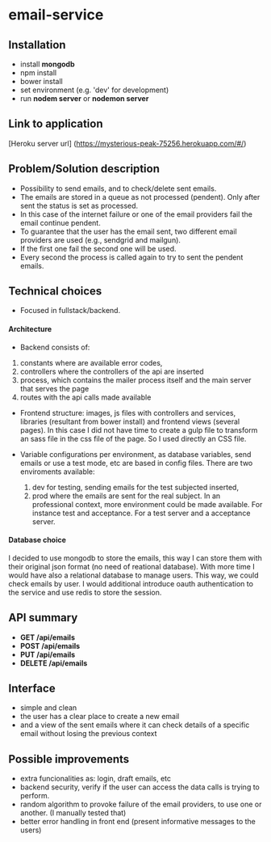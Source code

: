 # email-service

## Installation
- install **mongodb**
- npm install
- bower install
- set environment (e.g. 'dev' for development)
- run **nodem server** or **nodemon server**


## Link to application
[Heroku server url] (https://mysterious-peak-75256.herokuapp.com/#/)


## Problem/Solution description
- Possibility to send emails, and to check/delete sent emails.
- The emails are stored in a queue as not processed (pendent). Only after sent the status is set as processed.
- In this case of the internet failure or one of the email providers fail the email continue pendent.
- To guarantee that the user has the email sent, two different email providers are used (e.g., sendgrid and mailgun). 
- If the first one fail the second one will be used. 
- Every second the process is called again to try to sent the pendent emails.

## Technical choices
- Focused in fullstack/backend.

#### Architecture 
- Backend consists of:
1) constants where are available error codes,
2) controllers where the controllers of the api are inserted
3) process, which contains the mailer process itself and the main server that serves the page
4) routes with the api calls made available

- Frontend structure: images, js files with controllers and services, libraries (resultant from bower install) and frontend views (several pages).
In this case I did not have time to create a gulp file to transform an sass file in the css file of the page. So I used directly an CSS file.

- Variable configurations per environment, as database variables, send emails or use a test mode, etc are based in config files. There are two enviroments available: 
    1) dev for testing, sending emails for the test subjected inserted, 
    2) prod where the emails are sent for the real subject.
In an professional context, more environment could be made available. For instance test and acceptance. For a test server and a acceptance server.
 
#### Database choice 
I decided to use mongodb to store the emails, this way I can store them with their original json format (no need of reational database).
With more time I would have also a relational database to manage users. This way, we could check emails by user. 
I would additional introduce oauth authentication to the service and use redis to store the session. 

## API summary
- **GET /api/emails**
- **POST /api/emails**
- **PUT /api/emails**
- **DELETE /api/emails**

## Interface
- simple and clean
- the user has a clear place to create a new email 
- and a view of the sent emails where it can check details of a specific email without losing the previous context

## Possible improvements
- extra funcionalities as: login, draft emails, etc
- backend security, verify if the user can access the data calls is trying to perform.
- random algorithm to provoke failure of the email providers, to use one or another. (I manually tested that)
- better error handling in front end (present informative messages to the users)
